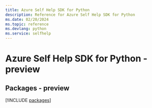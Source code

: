 ```yaml
---
title: Azure Self Help SDK for Python
description: Reference for Azure Self Help SDK for Python
ms.date: 02/20/2024
ms.topic: reference
ms.devlang: python
ms.service: selfhelp
---
```

# Azure Self Help SDK for Python - preview
## Packages - preview
[!INCLUDE [packages](self-help-index.md)]